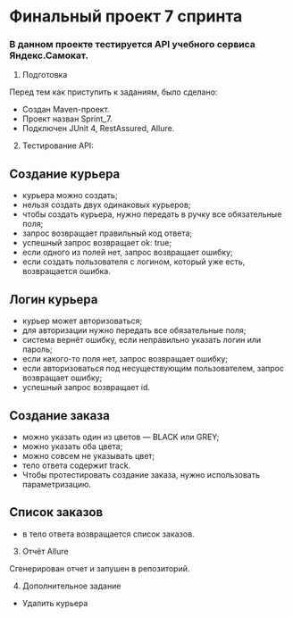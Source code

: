 # Финальный проект 7 спринта
### В данном проекте тестируется API учебного сервиса Яндекс.Самокат. 

1. Подготовка 

Перед тем как приступить к заданиям, было сделано:
- Создан Maven-проект.
- Проект назван Sprint_7.
- Подключен JUnit 4, RestAssured, Allure.

2. Тестирование API:

## Создание курьера

- курьера можно создать;
- нельзя создать двух одинаковых курьеров;
- чтобы создать курьера, нужно передать в ручку все обязательные поля;
- запрос возвращает правильный код ответа;
- успешный запрос возвращает ok: true;
- если одного из полей нет, запрос возвращает ошибку;
- если создать пользователя с логином, который уже есть, возвращается ошибка.

## Логин курьера

- курьер может авторизоваться;
- для авторизации нужно передать все обязательные поля;
- система вернёт ошибку, если неправильно указать логин или пароль;
- если какого-то поля нет, запрос возвращает ошибку;
- если авторизоваться под несуществующим пользователем, запрос возвращает ошибку;
- успешный запрос возвращает id.

## Создание заказа

- можно указать один из цветов — BLACK или GREY;
- можно указать оба цвета;
- можно совсем не указывать цвет;
- тело ответа содержит track.
- Чтобы протестировать создание заказа, нужно использовать параметризацию.

## Список заказов

- в тело ответа возвращается список заказов.

3. Отчёт Allure

Сгенерирован отчет и запушен в репозиторий.

4. Дополнительное задание

- Удалить курьера
